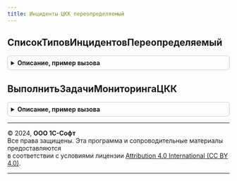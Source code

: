 ```yaml
---
title: Инциденты ЦКК переопределяемый
---
```



## СписокТиповИнцидентовПереопределяемый
<details style="margin: 1em 0; padding: 0.5em; border: 1px solid #ccc; border-radius: 6px;">

<summary style="font-weight: bold; cursor: pointer;">Описание, пример вызова</summary>

```bsl

// Процедура дополняет список типов инцидентов СписокТипов
// @skip-warning ПустойМетод - переопределяемый метод.
//
// Параметры:
//  СписокТипов	 - Соответствие из КлючИЗначение:
//	 * Ключ - Строка - с именем типа,
//	 * Значение - Структура:
//		** УровеньИнцидента - Строка
//		** Подсистема - Строка
//		** Теги - Строка
//		** ПроцедураПроверки - Строка
// Пример:
//	Здесь следует определить прикладные типы инцидентов и методы их проверки актуальности.
//	Подробно см:
// 	Описание = ИнцидентыЦККСервер.СоздатьОписаниеТипаИнцидента("ОстановиласьОчередьОбменаССайтом");
// 	ИнцидентыЦККСервер.СоздатьЗаписьТипа(СписокТипов, Описание);
//
Процедура СписокТиповИнцидентовПереопределяемый(СписокТипов) Экспорт
```

Пример вызова
```bsl
ИнцидентыЦККПереопределяемый.СписокТиповИнцидентовПереопределяемый(СписокТипов) 
```
</details>

## ВыполнитьЗадачиМониторингаЦКК
<details style="margin: 1em 0; padding: 0.5em; border: 1px solid #ccc; border-radius: 6px;">

<summary style="font-weight: bold; cursor: pointer;">Описание, пример вызова</summary>

```bsl

// В процедуре можно вызвать все прикладные проверки, связанные с периодическим мониторингом прикладной конфигурации.
// Процедура вызывается с помощью регламентной процедуры МониторингЦКК раз в минуту, если константа АдресЦКК заполнена.
// @skip-warning ПустойМетод - переопределяемый метод.
//
Процедура ВыполнитьЗадачиМониторингаЦКК() Экспорт
```

Пример вызова
```bsl
ИнцидентыЦККПереопределяемый.ВыполнитьЗадачиМониторингаЦКК() 
```
</details>

---

© 2024, **ООО 1С-Софт**  
Все права защищены. Эта программа и сопроводительные материалы предоставляются  
в соответствии с условиями лицензии [Attribution 4.0 International (CC BY 4.0)](https://creativecommons.org/licenses/by/4.0/legalcode).

---
